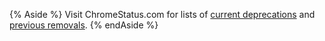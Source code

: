 {% Aside %}
Visit ChromeStatus.com for lists of [current deprecations](https://www.chromestatus.com/features#browsers.chrome.status%3A%22Deprecated%22) and [previous removals](https://www.chromestatus.com/features#browsers.chrome.status:%22Removed%22). 
{% endAside %}
